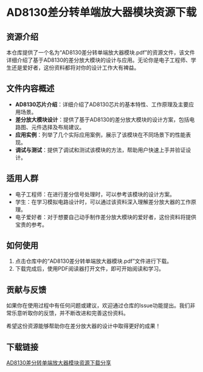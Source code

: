 # AD8130差分转单端放大器模块资源下载

## 资源介绍

本仓库提供了一个名为“AD8130差分转单端放大器模块.pdf”的资源文件，该文件详细介绍了基于AD8130的差分放大模块的设计与应用。无论你是电子工程师、学生还是爱好者，这份资料都将对你的设计工作大有裨益。

## 文件内容概述

- **AD8130芯片介绍**：详细介绍了AD8130芯片的基本特性、工作原理及主要应用场景。
- **差分放大模块设计**：提供了基于AD8130的差分放大模块的设计方案，包括电路图、元件选择及布局建议。
- **应用实例**：列举了几个实际应用案例，展示了该模块在不同场景下的性能表现。
- **调试与测试**：提供了调试和测试该模块的方法，帮助用户快速上手并验证设计。

## 适用人群

- 电子工程师：在进行差分信号处理时，可以参考该模块的设计方案。
- 学生：在学习模拟电路设计时，可以通过该资料深入理解差分放大器的工作原理。
- 电子爱好者：对于想要自己动手制作差分放大模块的爱好者，这份资料将提供宝贵的参考。

## 如何使用

1. 点击仓库中的“AD8130差分转单端放大器模块.pdf”文件进行下载。
2. 下载完成后，使用PDF阅读器打开文件，即可开始阅读和学习。

## 贡献与反馈

如果你在使用过程中有任何问题或建议，欢迎通过仓库的Issue功能提出。我们非常乐意听取你的反馈，并不断改进和完善这份资料。

希望这份资源能够帮助你在差分放大器的设计中取得更好的成果！

## 下载链接

[AD8130差分转单端放大器模块资源下载分享](https://pan.quark.cn/s/2554a23842dc)